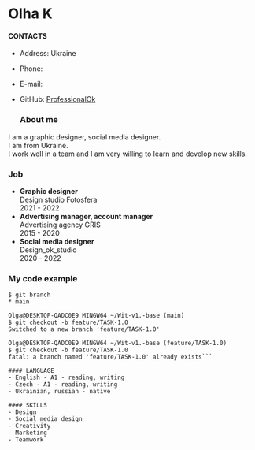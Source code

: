 # Olha K

#### CONTACTS
+ Address: Ukraine
+ Phone: 
+ E-mail: 
+ GitHub: [ProfessionalOk](https://github.com/ProfessionalOk)

  ### About me
I am a graphic designer, social media designer.  
I am from Ukraine.  
I work well in a team and I am very willing to learn and develop new skills.  

### Job
+ **Graphic designer**  
Design studio Fotosfera  
2021 - 2022  
+ **Advertising manager, account manager**  
Advertising agency GRIS  
2015 - 2020  
+ **Social media designer**  
Design_ok_studio  
2020 - 2022  

### My code example

```Olga@DESKTOP-QADC0E9 MINGW64 ~/Wit-v1.-base (main)
$ git branch
* main

Olga@DESKTOP-QADC0E9 MINGW64 ~/Wit-v1.-base (main)
$ git checkout -b feature/TASK-1.0
Switched to a new branch 'feature/TASK-1.0'

Olga@DESKTOP-QADC0E9 MINGW64 ~/Wit-v1.-base (feature/TASK-1.0)
$ git checkout -b feature/TASK-1.0
fatal: a branch named 'feature/TASK-1.0' already exists```
  
#### LANGUAGE 
- English - A1 - reading, writing
- Czech - A1 - reading, writing
- Ukrainian, russian - native

#### SKILLS
- Design
- Social media design
- Creativity
- Marketing
- Teamwork
